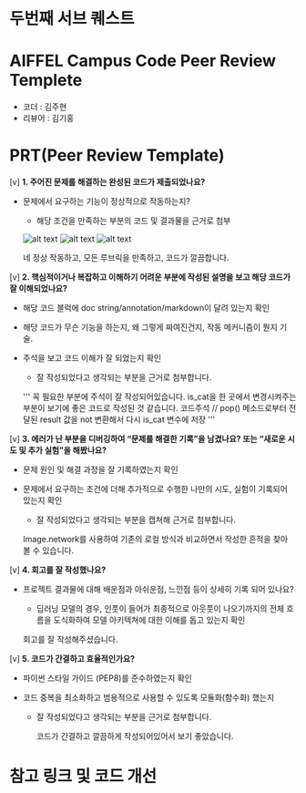 # 두번째 서브 퀘스트

# AIFFEL Campus Code Peer Review Templete

- 코더 : 김주현
- 리뷰어 : 김기홍

# PRT(Peer Review Template)

[v] **1. 주어진 문제를 해결하는 완성된 코드가 제출되었나요?**

- 문제에서 요구하는 기능이 정상적으로 작동하는지?

  - 해당 조건을 만족하는 부분의 코드 및 결과물을 근거로 첨부

  ![alt text](2024-07-09%2016%2006%2053.png)
  ![alt text](2024-07-09%2016%2007%2003.png)
  ![alt text](2024-07-09%2016%2007%2035.png)

  네 정상 작동하고, 모든 루브릭을 만족하고, 코드가 깔끔합니다.

[v] **2. 핵심적이거나 복잡하고 이해하기 어려운 부분에 작성된 설명을 보고 해당 코드가 잘 이해되었나요?**

- 해당 코드 블럭에 doc string/annotation/markdown이 달려 있는지 확인
- 해당 코드가 무슨 기능을 하는지, 왜 그렇게 짜여진건지, 작동 메커니즘이 뭔지 기술.
- 주석을 보고 코드 이해가 잘 되었는지 확인

  - 잘 작성되었다고 생각되는 부분을 근거로 첨부합니다.

  ''' 꼭 필요한 부분에 주석이 잘 작성되어있습니다.
  is_cat을 한 곳에서 변경시켜주는 부분이 보기에 좋은 코드로 작성된 것 같습니다.
  코드주석
  // pop() 메소드로부터 전달된 result 값을 not 변환해서 다시 is_cat 변수에 저장
  '''

[v] **3. 에러가 난 부분을 디버깅하여 “문제를 해결한 기록”을 남겼나요? 또는 “새로운 시도 및 추가 실험”을 해봤나요?**

- 문제 원인 및 해결 과정을 잘 기록하였는지 확인
- 문제에서 요구하는 조건에 더해 추가적으로 수행한 나만의 시도, 실험이 기록되어 있는지 확인

  - 잘 작성되었다고 생각되는 부분을 캡쳐해 근거로 첨부합니다.

  Image.network를 사용하여 기존의 로컬 방식과 비교하면서 작성한 흔적을 찾아 볼 수 있습니다.

[v] **4. 회고를 잘 작성했나요?**

- 프로젝트 결과물에 대해 배운점과 아쉬운점, 느낀점 등이 상세히 기록 되어 있나요?

  - 딥러닝 모델의 경우, 인풋이 들어가 최종적으로 아웃풋이 나오기까지의 전체 흐름을 도식화하여 모델 아키텍쳐에 대한 이해를 돕고 있는지 확인

  회고를 잘 작성해주셨습니다.

[v] **5. 코드가 간결하고 효율적인가요?**

- 파이썬 스타일 가이드 (PEP8)를 준수하였는지 확인
- 코드 중복을 최소화하고 범용적으로 사용할 수 있도록 모듈화(함수화) 했는지

  - 잘 작성되었다고 생각되는 부분을 근거로 첨부합니다.

    코드가 간결하고 깔끔하게 작성되어있어서 보기 좋았습니다.

# 참고 링크 및 코드 개선

```

```
